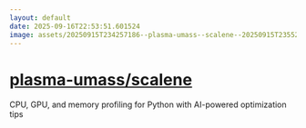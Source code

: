 ```yaml
---
layout: default
date: 2025-09-16T22:53:51.601524
image: assets/20250915T234257186--plasma-umass--scalene--20250915T235525642--cropped.png
---
```


# [plasma-umass/scalene](https://github.com/plasma-umass/scalene)

CPU, GPU, and memory profiling for Python with AI-powered optimization tips
